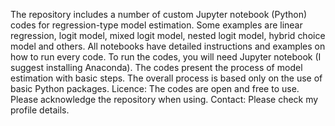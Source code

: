 The repository includes a number of custom Jupyter notebook (Python) codes for regression-type model estimation.
Some examples are linear regression, logit model, mixed logit model, nested logit model, hybrid choice model and others.
All notebooks have detailed instructions and examples on how to run every code.
To run the codes, you will need Jupyter notebook (I suggest installing Anaconda).
The codes present the process of model estimation with basic steps. The overall process is based only on the use of basic Python packages.
Licence: The codes are open and free to use. Please acknowledge the repository when using.
Contact: Please check my profile details.
